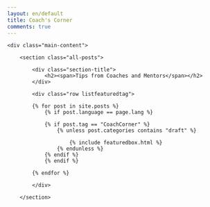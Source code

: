 ```yaml
---
layout: en/default
title: Coach's Corner
comments: true
---
```



<!-- We reopen main-content and container -->

<div class="container-fluid">

    <div class="main-content">

        <section class="all-posts">

            <div class="section-title">
                <h2><span>Tips from Coaches and Mentors</span></h2>
            </div>

            <div class="row listfeaturedtag">

            {% for post in site.posts %}
                {% if post.language == page.lang %}

                {% if post.tag == "CoachCorner" %}
                    {% unless post.categories contains "draft" %}

                        {% include featuredbox.html %}
                    {% endunless %}
                {% endif %}
                {% endif %}

            {% endfor %}

            </div>

        </section>
